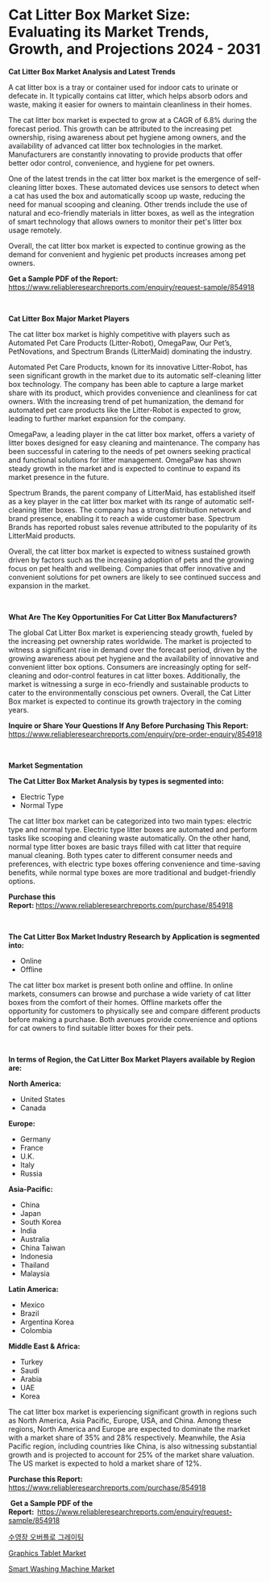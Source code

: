 <p><h1>Cat Litter Box Market Size: Evaluating its Market Trends, Growth, and Projections 2024 - 2031</h1></p><p><strong>Cat Litter Box Market Analysis and Latest Trends</strong></p>
<p><p>A cat litter box is a tray or container used for indoor cats to urinate or defecate in. It typically contains cat litter, which helps absorb odors and waste, making it easier for owners to maintain cleanliness in their homes.</p><p>The cat litter box market is expected to grow at a CAGR of 6.8% during the forecast period. This growth can be attributed to the increasing pet ownership, rising awareness about pet hygiene among owners, and the availability of advanced cat litter box technologies in the market. Manufacturers are constantly innovating to provide products that offer better odor control, convenience, and hygiene for pet owners.</p><p>One of the latest trends in the cat litter box market is the emergence of self-cleaning litter boxes. These automated devices use sensors to detect when a cat has used the box and automatically scoop up waste, reducing the need for manual scooping and cleaning. Other trends include the use of natural and eco-friendly materials in litter boxes, as well as the integration of smart technology that allows owners to monitor their pet's litter box usage remotely.</p><p>Overall, the cat litter box market is expected to continue growing as the demand for convenient and hygienic pet products increases among pet owners.</p></p>
<p><strong>Get a Sample PDF of the Report:&nbsp;</strong> <a href="https://www.reliableresearchreports.com/enquiry/request-sample/854918">https://www.reliableresearchreports.com/enquiry/request-sample/854918</a></p>
<p>&nbsp;</p>
<p><strong>Cat Litter Box Major Market Players</strong></p>
<p><p>The cat litter box market is highly competitive with players such as Automated Pet Care Products (Litter-Robot), OmegaPaw, Our Pet’s, PetNovations, and Spectrum Brands (LitterMaid) dominating the industry. </p><p>Automated Pet Care Products, known for its innovative Litter-Robot, has seen significant growth in the market due to its automatic self-cleaning litter box technology. The company has been able to capture a large market share with its product, which provides convenience and cleanliness for cat owners. With the increasing trend of pet humanization, the demand for automated pet care products like the Litter-Robot is expected to grow, leading to further market expansion for the company.</p><p>OmegaPaw, a leading player in the cat litter box market, offers a variety of litter boxes designed for easy cleaning and maintenance. The company has been successful in catering to the needs of pet owners seeking practical and functional solutions for litter management. OmegaPaw has shown steady growth in the market and is expected to continue to expand its market presence in the future.</p><p>Spectrum Brands, the parent company of LitterMaid, has established itself as a key player in the cat litter box market with its range of automatic self-cleaning litter boxes. The company has a strong distribution network and brand presence, enabling it to reach a wide customer base. Spectrum Brands has reported robust sales revenue attributed to the popularity of its LitterMaid products.</p><p>Overall, the cat litter box market is expected to witness sustained growth driven by factors such as the increasing adoption of pets and the growing focus on pet health and wellbeing. Companies that offer innovative and convenient solutions for pet owners are likely to see continued success and expansion in the market.</p></p>
<p>&nbsp;</p>
<p><strong>What Are The Key Opportunities For Cat Litter Box Manufacturers?</strong></p>
<p><p>The global Cat Litter Box market is experiencing steady growth, fueled by the increasing pet ownership rates worldwide. The market is projected to witness a significant rise in demand over the forecast period, driven by the growing awareness about pet hygiene and the availability of innovative and convenient litter box options. Consumers are increasingly opting for self-cleaning and odor-control features in cat litter boxes. Additionally, the market is witnessing a surge in eco-friendly and sustainable products to cater to the environmentally conscious pet owners. Overall, the Cat Litter Box market is expected to continue its growth trajectory in the coming years.</p></p>
<p><strong>Inquire or Share Your Questions If Any Before Purchasing This Report:</strong> <a href="https://www.reliableresearchreports.com/enquiry/pre-order-enquiry/854918">https://www.reliableresearchreports.com/enquiry/pre-order-enquiry/854918</a></p>
<p>&nbsp;</p>
<p><strong>Market Segmentation</strong></p>
<p><strong>The Cat Litter Box Market Analysis by types is segmented into:</strong></p>
<p><ul><li>Electric Type</li><li>Normal Type</li></ul></p>
<p><p>The cat litter box market can be categorized into two main types: electric type and normal type. Electric type litter boxes are automated and perform tasks like scooping and cleaning waste automatically. On the other hand, normal type litter boxes are basic trays filled with cat litter that require manual cleaning. Both types cater to different consumer needs and preferences, with electric type boxes offering convenience and time-saving benefits, while normal type boxes are more traditional and budget-friendly options.</p></p>
<p><strong>Purchase this Report:&nbsp;</strong><a href="https://www.reliableresearchreports.com/purchase/854918">https://www.reliableresearchreports.com/purchase/854918</a></p>
<p>&nbsp;</p>
<p><strong>The Cat Litter Box Market Industry Research by Application is segmented into:</strong></p>
<p><ul><li>Online</li><li>Offline</li></ul></p>
<p><p>The cat litter box market is present both online and offline. In online markets, consumers can browse and purchase a wide variety of cat litter boxes from the comfort of their homes. Offline markets offer the opportunity for customers to physically see and compare different products before making a purchase. Both avenues provide convenience and options for cat owners to find suitable litter boxes for their pets.</p></p>
<p>&nbsp;</p>
<p><strong>In terms of Region, the Cat Litter Box Market Players available by Region are:</strong></p>
<p>
    <p> <strong> North America: </strong>
        <ul>
            <li>United States</li>
            <li>Canada</li>
        </ul>
        </p> 
    <p> <strong> Europe: </strong>
        <ul>
            <li>Germany</li>
            <li>France</li>
            <li>U.K.</li>
            <li>Italy</li>
            <li>Russia</li>
        </ul>
        </p> 
    <p> <strong> Asia-Pacific: </strong>
        <ul>
            <li>China</li>
            <li>Japan</li>
            <li>South Korea</li>
            <li>India</li>
            <li>Australia</li>
            <li>China Taiwan</li>
            <li>Indonesia</li>
            <li>Thailand</li>
            <li>Malaysia</li>
        </ul>
        </p> 
    <p> <strong> Latin America: </strong>
        <ul>
            <li>Mexico</li>
            <li>Brazil</li>
            <li>Argentina Korea</li>
            <li>Colombia</li>
        </ul>
        </p> 
    <p> <strong> Middle East & Africa: </strong>
        <ul>
            <li>Turkey</li>
            <li>Saudi</li>
            <li>Arabia</li>
            <li>UAE</li>
            <li>Korea</li>
        </ul>
    </p>
    </p>
<p><p>The cat litter box market is experiencing significant growth in regions such as North America, Asia Pacific, Europe, USA, and China. Among these regions, North America and Europe are expected to dominate the market with a market share of 35% and 28% respectively. Meanwhile, the Asia Pacific region, including countries like China, is also witnessing substantial growth and is projected to account for 25% of the market share valuation. The US market is expected to hold a market share of 12%.</p></p>
<p><strong>Purchase this Report: </strong><a href="https://www.reliableresearchreports.com/purchase/854918">https://www.reliableresearchreports.com/purchase/854918</a></p>
<p>&nbsp;<strong>Get a Sample PDF of the Report:&nbsp;&nbsp;</strong><a href="https://www.reliableresearchreports.com/enquiry/request-sample/854918">https://www.reliableresearchreports.com/enquiry/request-sample/854918</a></p>
<p><strong></strong></p>
<p><p><a href="https://medium.com/@waynegibson1959/%EC%88%98%EC%98%81%EC%9E%A5-%EC%98%A4%EB%B2%84%ED%94%8C%EB%A1%9C-%EA%B7%B8%EB%A0%88%EC%9D%B4%ED%8C%85-%EC%8B%9C%EC%9E%A5-2031%EB%85%84%EA%B9%8C%EC%A7%80%EC%9D%98-%EB%8F%99%ED%96%A5-%EC%98%88%EC%B8%A1-%EB%B0%8F-%EA%B2%BD%EC%9F%81-%EB%B6%84%EC%84%9D-0446ce1a3647">수영장 오버플로 그레이팅</a></p><p><a href="https://github.com/changoleonlaverguenzanoexiste/Market-Research-Report-List-2/blob/main/graphics-tablet-market.md">Graphics Tablet Market</a></p><p><a href="https://github.com/dimitrishawkinswaynenp91rgz/Market-Research-Report-List-1/blob/main/smart-washing-machine-market.md">Smart Washing Machine Market</a></p></p>